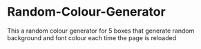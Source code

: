 # Random-Colour-Generator
This a random colour generator for 5 boxes that generate random background and font colour each time the page is reloaded

